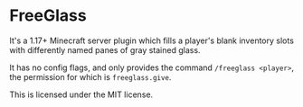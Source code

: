 # FreeGlass

It's a 1.17+ Minecraft server plugin which fills a player's blank inventory slots with differently named panes of gray stained glass.

It has no config flags, and only provides the command `/freeglass <player>`, the permission for which is `freeglass.give`.

This is licensed under the MIT license.
